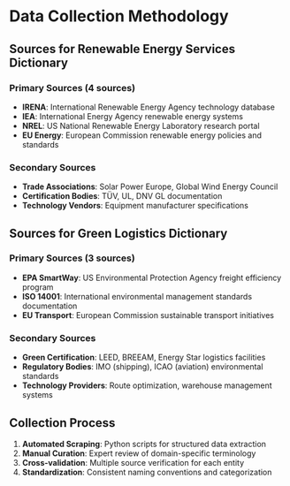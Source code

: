 # Data Collection Methodology

## Sources for Renewable Energy Services Dictionary

### Primary Sources (4 sources)
- **IRENA**: International Renewable Energy Agency technology database
- **IEA**: International Energy Agency renewable energy systems
- **NREL**: US National Renewable Energy Laboratory research portal
- **EU Energy**: European Commission renewable energy policies and standards

### Secondary Sources
- **Trade Associations**: Solar Power Europe, Global Wind Energy Council
- **Certification Bodies**: TÜV, UL, DNV GL documentation
- **Technology Vendors**: Equipment manufacturer specifications

## Sources for Green Logistics Dictionary

### Primary Sources (3 sources)
- **EPA SmartWay**: US Environmental Protection Agency freight efficiency program
- **ISO 14001**: International environmental management standards documentation
- **EU Transport**: European Commission sustainable transport initiatives

### Secondary Sources
- **Green Certification**: LEED, BREEAM, Energy Star logistics facilities
- **Regulatory Bodies**: IMO (shipping), ICAO (aviation) environmental standards
- **Technology Providers**: Route optimization, warehouse management systems

## Collection Process
1. **Automated Scraping**: Python scripts for structured data extraction
2. **Manual Curation**: Expert review of domain-specific terminology
3. **Cross-validation**: Multiple source verification for each entity
4. **Standardization**: Consistent naming conventions and categorization
